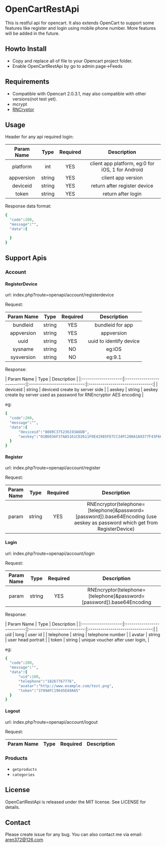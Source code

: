 # OpenCartRestApi
This is restful api for opencart. It also extends OpenCart to support some features like register and login using mobile phone number. More features will be added in the future.
  
## Howto Install

- Copy and replace all of file to your Opencart project folder.
- Enable OpenCartRestApi by go to admin page->Feeds

## Requirements

- Compatible with Opencart 2.0.3.1, may also compatible with other versions(not test yet).
- mcrypt
- [RNCryptor](https://github.com/RNCryptor/RNCryptor)

## Usage
  Header for any api required login:
  
| Param Name | Type  | Required  | Description  |
|:--------------------:|:---------------------------:|:----------------------------:|:--------------------------------:|
| platform | int  | YES  | client app platform, eg:0 for iOS, 1 for Android |
| appversion | string  | YES  | client app version|
| deviceid | string  | YES  | return after register device|
| token | string  | YES  | return after login|
  
  Response data format:
  ```ruby
  {
	"code":200,
	"message":"",
	"data":{

	}
}
```
## Support Apis

### Account
#### RegisterDevice
  url: index.php?route=openapi/account/registerdevice
  
  Request:
  
| Param Name | Type  | Required  | Description  |
|:--------------------:|:---------------------------:|:----------------------------:|:--------------------------------:|
| bundleid | string  | YES  | bundleid for app  |
| appversion | string  | YES  | appversion  |
| uuid | string  | YES  | uuid to identify device |
| sysname | string  | NO  | eg:iOS |
| sysversion | string  | NO  | eg:9.1 |

  Response:
  
| Param Name | Type  | Description  |
|:--------------------:|:---------------------------:|:----------------------------:|:--------------------------------:|
| deviceid | string | deviceid create by server side  |
| aeskey | string | aeskey create by server used as password for RNEncryptor AES encoding |

  eg:
  ```ruby
{
	"code":200,
	"message":"",
	"data":{
		"deviceid":"8089C375236193A6DB",
		"aeskey":"01B6036F37AA5161CD2611F0E42985FD7CC34FC208A1A9377F43F66EA40763E3"
	}
}
```

#### Register
  url: index.php?route=openapi/account/register
  
  Request:
  
| Param Name | Type  | Required  | Description  |
|:--------------------:|:---------------------------:|:----------------------------:|:--------------------------------:|
| param | string  | YES  | RNEncryptor(telephone=[telephone]&password=[password]).base64Encoding (use aeskey as password which get from RegisterDevice)|

#### Login
  url: index.php?route=openapi/account/login
  
  Request:
  
| Param Name | Type  | Required  | Description  |
|:--------------------:|:---------------------------:|:----------------------------:|:--------------------------------:|
| param | string  | YES  | RNEncryptor(telephone=[telephone]&password=[password]).base64Encoding |
  
  Response:
  
| Param Name | Type  | Description  |
|:--------------------:|:---------------------------:|:----------------------------:|:--------------------------------:|
| uid | long | user id  |
| telephone | string | telephone number |
| avatar | string | user head portrait |
| token | string | unique voucher after user login,  |

  eg:
  ```ruby
{
	"code":200,
	"message":"",
	"data":{
		"uid":100,
		"telephone":"18267767776",
		"avatar":"http://www.example.com/test.png",
		"token":"3789AFC19645EA9A65"
	}
}
```
#### Logout
  url: index.php?route=openapi/account/logout

  Request:
  
| Param Name | Type  | Required  | Description  |
|:--------------------:|:---------------------------:|:----------------------------:|:--------------------------------:|

### Products
- `getproducts`
- `categories`

## License
OpenCartRestApi is released under the MIT license. See LICENSE for details.

## Contact
Please create issue for any bug. You can also contact me via email: aren372@126.com
